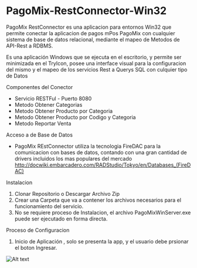 # PagoMix-RestConnector-Win32

PagoMix RestConnector es una aplicacion para entornos Win32 que permite conectar la aplicacion de pagos mPos PagoMix con cualquier sistema de base de datos relacional, mediante el mapeo de Metodos de API-Rest a RDBMS.

Es una aplicación Windows que se ejecuta en el escritorio, y permite ser minimizada en el TryIcon, posee una interface visual para la configuracion del mismo y el mapeo de los servicios Rest a Querys SQL con culquier tipo de Datos

Componentes del Conector
- Servicio RESTFul - Puerto 8080
- Metodo Obtener Categorias
- Metodo Obtener Producto por Categoria
- Metodo Obtener Producto por Codigo y Categoria
- Metodo Reportar Venta

Acceso a de Base de Datos 
- PagoMix REstConnector utiliza la tecnologia FireDAC para la comunicacion con bases de datos, contando con una gran cantidad de drivers incluidos los mas populares del mercado http://docwiki.embarcadero.com/RADStudio/Tokyo/en/Databases_(FireDAC)

Instalacion 

1) Clonar Repositorio o Descargar Archivo Zip
2) Crear una Carpeta que va a contener los archivos necesarios para el funcionamiento del servicio.
3) No se requiere proceso de Instalacion, el archivo PagoMixWinServer.exe puede ser ejecutado en forma directa.

Proceso de Configuracion

1) Inicio de Aplicación , solo se presenta la app, y el usuario debe prsionar el boton Ingresar.

![Alt text](https://github.com/pagomix/PagoMix-RestConnector/blob/master/ScreeShoots/inicio.png?raw=true "Optional Title")
